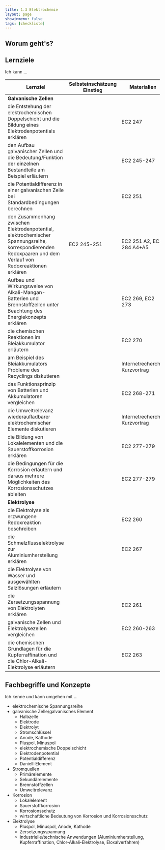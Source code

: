 ```yaml
---
title: 1.3 Elektrochemie
layout: page
showinmenu: false
tags: [checkliste]
---
```


## Worum geht's?

## Lernziele

Ich kann ...

| Lernziel | Selbsteinschätzung <br />Einstieg | Materialien | Übungen | Selbsteinschätzung <br />Ausstieg |
| ---   | ---      | ---         | ---     | ---      |
| **Galvanische Zellen** |  |  |  |  |
| die Entstehung der elektrochemischen Doppelschicht und die Bildung eines Elektrodenpotentials erklären | | EC2 247 | | |
| den Aufbau galvanischer Zellen und die Bedeutung/Funktion der einzelnen Bestandteile am Beispiel erläutern | | EC2 245-247 | Experiment Daniell-Element | |
| die Potentialdifferenz in einer galvanischen Zelle bei Standardbedingungen berechnen | | EC2 251 | EC2 251 A3 | |
| den Zusammenhang zwischen Elektrodenpotential, elektrochemischer Spannungsreihe, korrespondierenden Redoxpaaren und dem Verlauf von Redoxreaktionen erklären | EC2 245-251 | EC2 251 A2, EC2 284 A4+A5 | | |
| Aufbau und Wirkungsweise von Alkali-Mangan-Batterien und Brennstoffzellen unter Beachtung des Energiekonzepts erklären | | EC2 269, EC2 273 | | |
| die chemischen Reaktionen im Bleiakkumulator erläutern | | EC2 270 | Experiment Bleiakku | |
| am Beispiel des Bleiakkumulators Probleme des Recyclings diskutieren | | Internetrecherche, Kurzvortrag | EC2 284 A8 | |
| das Funktionsprinzip von Batterien und Akkumulatoren vergleichen | | EC2 268-271 | | |
| die Umweltrelevanz wiederaufladbarer elektrochemischer Elemente diskutieren | | Internetrecherche, Kurzvortrag | | |
| die Bildung von Lokalelementen und die Sauerstoffkorrosion erklären | | EC2 277-279 | Experiment Korrosion von Eisen | |
| die Bedingungen für die Korrosion erläutern und daraus mehrere Möglichkeiten des Korrosionsschutzes ableiten | | EC2 277-279 | EC2 284 A7, Experiment Korrosion von Eisen | |
| **Elektrolyse** |  |  |  |  |
| die Elektrolyse als erzwungene Redoxreaktion beschreiben |  | EC2 260 |  |  |
| die Schmelzflusselektrolyse zur Aluminiumherstellung erklären |  | EC2 267 |  |  |
| die Elektrolyse von Wasser und ausgewählten Salzlösungen erläutern |  |  |  |  |
| die Zersetzungsspannung von Elektrolyten erklären |  | EC2 261 |  |  |
| galvanische Zellen und Elektrolysezellen vergleichen |  | EC2 260-263 |  |  |
| die chemischen Grundlagen für die Kupferraffination und die Chlor-Alkali-Elektrolyse erläutern |  | EC2 263 |  |  |




## Fachbegriffe und Konzepte

Ich kenne und kann umgehen mit ...

- elektrochemische Spannungsreihe
- galvanische Zelle/galvanisches Element
	- Halbzelle
	- Elektrode
	- Elektrolyt
	- Stromschlüssel
	- Anode, Kathode
	- Pluspol, Minuspol
	- elektrochemische Doppelschicht
	- Elektrodenpotential
	- Potentialdifferenz
	- Daniell-Element
- Stromquellen
	- Primärelemente
	- Sekundärelemente
	- Brennstoffzellen
	- Umweltrelevanz
- Korrosion
	- Lokalelement
	- Sauerstoffkorrosion
	- Korrosionsschutz
	- wirtschaftliche Bedeutung von Korrosion und Korrosionsschutz
- Elektrolyse
	- Pluspol, Minuspol, Anode, Kathode
	- Zersetzungsspannung
	- industrielle/technische Anwendungen (Aluminiumherstellung, Kupferraffination, Chlor-Alkali-Elektrolyse, Eloxalverfahren)


    
